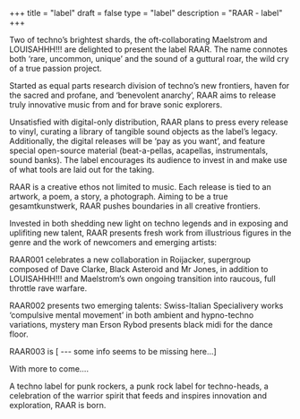 +++
title = "label"
draft = false
type = "label"
description = "RAAR - label"
+++

Two of techno’s brightest shards, the oft-collaborating Maelstrom and LOUISAHHH!!! are delighted to present the label RAAR.  The name connotes both ‘rare, uncommon, unique’ and the sound of a guttural roar, the wild cry of a true passion project.

Started as equal parts research division of techno’s new frontiers, haven for the sacred and profane, and ‘benevolent anarchy’, RAAR aims to release truly innovative music from and for brave sonic explorers.

Unsatisfied with digital-only distribution, RAAR  plans to press every release to vinyl, curating a library of tangible sound objects as the label’s legacy. Additionally, the digital releases will be ‘pay as you want’, and feature special open-source material  (beat-a-pellas, acapellas, instrumentals, sound banks).  The label encourages its audience to invest in and make use of what tools are laid out for the taking.

RAAR is a creative ethos not limited to music.  Each release is tied to an artwork, a poem, a story, a photograph.  Aiming to be a true gesamtkunstwerk, RAAR pushes boundaries in all creative frontiers.

Invested in both shedding new light on techno legends and in exposing and uplifiting new talent, RAAR presents fresh work from illustrious figures in the genre and the work of newcomers and emerging artists:

RAAR001 celebrates a new collaboration in Roijacker, supergroup composed of  Dave Clarke, Black Asteroid and Mr Jones, in addition to LOUISAHHH!!! and Maelstrom’s own ongoing transition into raucous, full throttle rave warfare.

RAAR002 presents two emerging talents: Swiss-Italian Specialivery works ‘compulsive mental movement’ in both ambient and hypno-techno variations, mystery man Erson Rybod presents black midi for the dance floor. 

RAAR003 is [ --- some info seems to be missing here...]
 
With more to come….


A techno label for punk rockers, a punk rock label for techno-heads, a celebration of the warrior spirit that feeds and inspires innovation and exploration, RAAR is born.